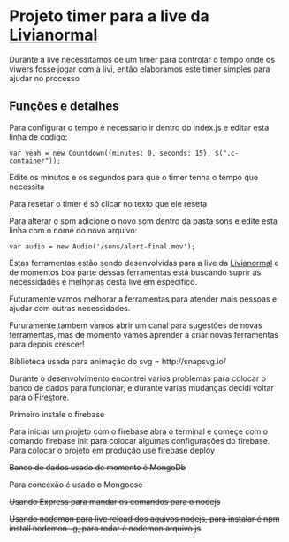 <h1>Projeto timer para a live da <a href="https://www.twitch.tv/livianormal">Livianormal</a></h1>

<p>Durante a live necessitamos de um timer para controlar o tempo onde os viwers fosse jogar com a livi, então elaboramos este timer simples para ajudar no processo<p>

<h2>Funções e detalhes</h2>

<p>Para configurar o tempo é necessario ir dentro do index.js e editar esta linha de codigo:<p>

    var yeah = new Countdown({minutes: 0, seconds: 15}, $(".c-container"));

<p>Edite os minutos e os segundos para que o timer tenha o tempo que necessita<p>

<p>Para resetar o timer é só clicar no texto que ele reseta<p>

<p>Para alterar o som adicione o novo som dentro da pasta sons e edite esta linha com o nome do novo arquivo: <p>

    var audio = new Audio('/sons/alert-final.mov');

<p>Estas ferramentas estão sendo desenvolvidas para a live da <a target="_parent" type="link" href="https://www.twitch.tv/livianormal">Livianormal</a> e de momentos boa parte dessas ferramentas está buscando suprir as necessidades e melhorias desta live em especifico.</p>
<p>Futuramente vamos melhorar a ferramentas para atender mais pessoas e ajudar com outras necessidades.</p>
<p>Fururamente tambem vamos abrir um canal para sugestões de novas ferramentas, mas de momento vamos aprender a criar novas ferramentas para depois crescer!</p>

<p>Biblioteca usada para animação do svg = http://snapsvg.io/</p>

<p>Durante o desenvolvimento encontrei varios problemas para colocar o banco de dados para funcionar, e durante varias mudanças decidi voltar para o Firestore.<p>

<p>Primeiro instale o firebase</p>

<p>Para iniciar um projeto com o firebase abra o terminal e começe com o comando firebase init para colocar algumas configurações do firebase. Para colocar o projeto em produção use firebase deploy</p>


<p><s>Banco de dados usado de momento é MongoDb</s></p>

<p> <s>Para conecxão é usado o Mongoose <a src="https://mongoosejs.com/"></s></p>

<p><s>Usando Express para mandar os comandos para o nodejs</s></p>

<p><s>Usando nodemon para live reload dos aquivos nodejs, para instalar é npm install nodemon -g, para rodar é nodemon arquivo.js</s></p>